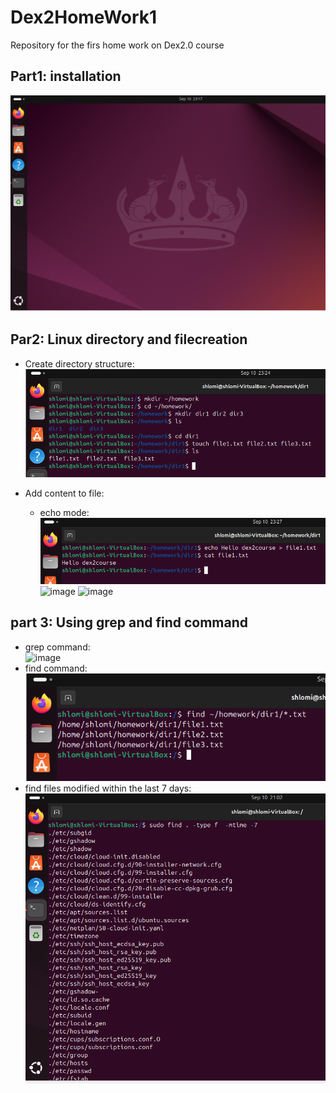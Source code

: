 # Dex2HomeWork1
Repository for the firs home work on Dex2.0 course

## Part1: installation
![part1](images/part1.PNG)


## Par2: Linux directory and filecreation
  - Create directory structure:
    ![Create directory structure](images/part2_1.PNG)
    
  - Add content to file:
    - echo mode:  
      ![echo mode](images/part2_2_a.PNG)
    ![image](https://github.com/user-attachments/assets/064fbb17-84e7-4f03-b6bc-78c66ec483ce)
    ![image](https://github.com/user-attachments/assets/e79c89f4-4da7-4519-9aac-e4d333e55463)


## part 3: Using grep and find command
  - grep command:  
    ![image](https://github.com/user-attachments/assets/fb0b0037-06e7-4a36-81c7-1d8092344b8b)
  - find command:  
    ![find command](images/part3_2_a.PNG)
  - find files modified within the last 7 days:  
    ![find files modified within the last 7 days](images/part3_2_b.PNG)
    
